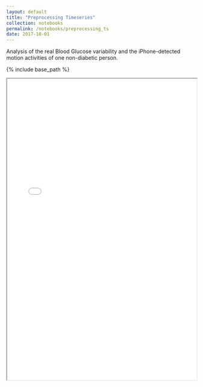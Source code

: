 ```yaml
---
layout: default
title: "Preprocessing Timeseries"
collection: notebooks
permalink: /notebooks/preprocessing_ts
date: 2017-10-01
---
```


Analysis of the real Blood Glucose variability and the iPhone-detected motion activities of one non-diabetic person.

{% include base_path %}

<iframe src="{{ base_path }}/files/notebooks_html/Preprocessing_ts.html" width="100%" height="800"></iframe>

